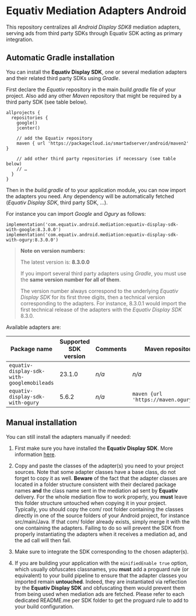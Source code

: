 # Equativ Mediation Adapters Android

This repository centralizes all _Android Display SDK8_ mediation adapters, serving ads from third party SDKs through Equativ SDK acting as primary integration.

## Automatic Gradle installation

You can install the __Equativ Display SDK__, one or several mediation adapters and their related third party SDKs using _Gradle_.

First declare the _Equativ_ repository in the main _build.gradle_ file of your project. Also add any other _Maven_ repository that might be required by a third party SDK (see table below).

    allprojects {
      repositories {
        google()
        jcenter()

        // add the Equativ repository
        maven { url 'https://packagecloud.io/smartadserver/android/maven2' }

        // add other third party repositories if necessary (see table below)
        // …
      }
    }

Then in the _build.gradle_ of to your application module, you can now import the adapters you need. Any dependency will be automatically fetched (_Equativ Display SDK_, third party SDK, …).

For instance you can import _Google_ and _Ogury_ as follows:

    implementation('com.equativ.android.mediation:equativ-display-sdk-with-google:8.3.0.0')
    implementation('com.equativ.android.mediation:equativ-display-sdk-with-ogury:8.3.0.0')

> **Note on version numbers:**
>
> The latest version is: **8.3.0.0**
>
> If you import several third party adapters using _Gradle_, you must use the **same version number for all of them**.
>
> The version number always correspond to the underlying _Equativ Display SDK_ for its first three digits, then a technical version corresponding to the adapters.
> For instance, 8.3.0.1 would import the first technical release of the adapters with the _Equativ Display SDK_ 8.3.0.

Available adapters are:

| Package name | Supported SDK version | Comments | Maven repository |
| ------------ | --------------------- | -------- | ---------------- |
| ```equativ-display-sdk-with-googlemobileads``` | 23.1.0 | _n/a_ | _n/a_ |
| ```equativ-display-sdk-with-ogury``` | 5.6.2 | _n/a_ | ```maven {url 'https://maven.ogury.co'}``` |


## Manual installation

You can still install the adapters manually if needed:

1. First make sure you have installed the __Equativ Display SDK__. More information [here](http://documentation.smartadserver.com/DisplaySDK8/android/gettingstarted.html).

2. Copy and paste the classes of the adapter(s) you need to your project sources. Note that some adapter classes have a base class, do not forget to copy it as well. __Beware__ of the fact that the adapter classes are located in a folder structure consistent with their declared package names __and__ the class name sent in the mediation ad sent by __Equativ__ delivery. For the whole mediation flow to work properly, you __must__ leave this folder structure untouched when copying it in your project. Typically, you should copy the com/ root folder containing the classes directly in one of the source folders of your Android project, for instance src/main/Java. If that com/ folder already exists, simply merge it with the one containing the adapters. Failing to do so will prevent the SDK from properly instantiating the adapters when it receives a mediation ad, and the ad call will then fail.

3. Make sure to integrate the SDK corresponding to the chosen adapter(s).

4. If you are building your application with the ```minifiedEnable true``` option, which usually obfuscates classnames, you __must__ add a proguard rule (or equivalent) to your build pipeline to ensure that the adapter classes you imported remain __untouched__. Indeed, they are instantiated via reflection by the __Equativ Display SDK__ and obfuscating them would prevent them from being used when mediation ads are fetched.
Please refer to each dedicated README.me per SDK folder to get the proguard rule to add to your build configuration.

